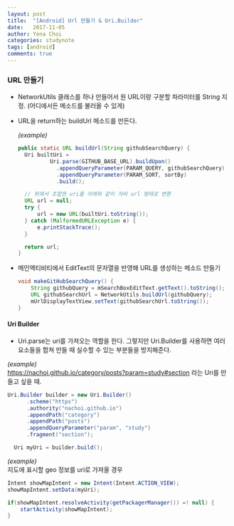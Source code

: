 ```yaml
---
layout: post
title:  "[Android] Url 만들기 & Uri.Builder"
date:   2017-11-05
author: Yena Choi
categories: studynote
tags: [android]
comments: true
---
```


### URL 만들기
- NetworkUtils 클래스를 하나 만들어서 원 URL이랑 구분할 파라미터를 String 지정. (어디에서든 메소드를 불러올 수 있게)
- URL을 return하는 buildUrl 메소드를 만든다.

  *(example)*
  ```java
  public static URL buildUrl(String githubSearchQuery) {
    Uri builtUri =
            Uri.parse(GITHUB_BASE_URL).buildUpon()
              .appendQueryParameter(PARAM_QUERY, githubSearchQuery)
              .appendQueryParameter(PARAM_SORT, sortBy)
              .build();

    // 위에서 조합한 uri를 아래와 같이 자바 url 형태로 변환
    URL url = null;
    try {
        url = new URL(builtUri.toString());
    } catch (MalformedURLException e) {
        e.printStackTrace();
    }

    return url;
  }
  ```

- 메인액티비티에서 EditText의 문자열을 반영해 URL를 생성하는 메소드 만들기

  ```java
  void makeGitHubSearchQuery() {
      String githubQuery = mSearchBoxEditText.getText().toString();
      URL githubSearchUrl = NetworkUtils.buildUrl(githubQuery);
      mUrlDisplayTextView.setText(githubSearchUrl.toString());
  }
  ```

#### Uri Builder
- Uri.parse는 uri를 가져오는 역할을 한다. 그렇지만 Uri.Builder를 사용하면 여러 요소들을 합쳐 만들 때 실수할 수 있는 부분들을 방지해준다.

*(example)*   
https://nachoi.github.io/category/posts?param=study#section 라는 Uri를 만들고 싶을 때.

```java
Uri.Builder builder = new Uri.Builder()
      .scheme("https")
      .authority("nachoi.github.io")
      .appendPath("category")
      .appendPath("posts")
      .appendQueryParameter("param", "study")
      .fragment("section");

  Uri myUri = builder.build();

```

*(example)*   
지도에 표시할 geo 정보를 uri로 가져올 경우
```java
Intent showMapIntent = new Intent(Intent.ACTION_VIEW);
showMapIntent.setData(myUri);

if(showMapIntent.resolveActivity(getPackagerManager()) =! null) {
    startActivity(showMapIntent);
}
```
